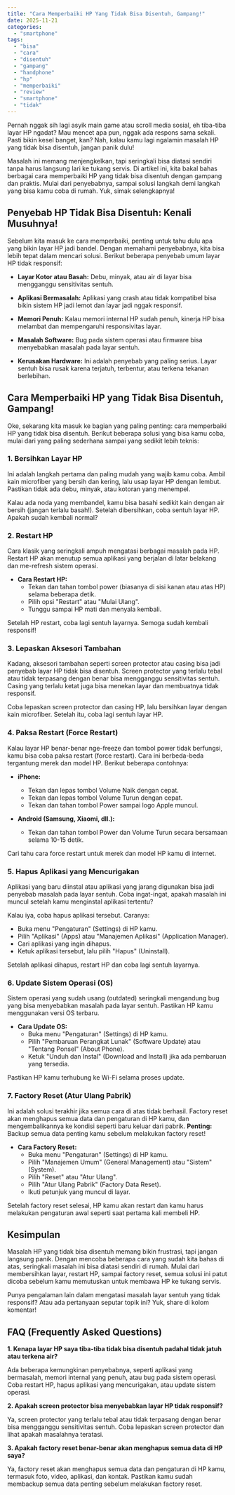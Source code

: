 ```yaml
---
title: "Cara Memperbaiki HP Yang Tidak Bisa Disentuh, Gampang!"
date: 2025-11-21
categories: 
  - "smartphone"
tags: 
  - "bisa"
  - "cara"
  - "disentuh"
  - "gampang"
  - "handphone"
  - "hp"
  - "memperbaiki"
  - "review"
  - "smartphone"
  - "tidak"
---
```


Pernah nggak sih lagi asyik main game atau scroll media sosial, eh tiba-tiba layar HP ngadat? Mau mencet apa pun, nggak ada respons sama sekali. Pasti bikin kesel banget, kan? Nah, kalau kamu lagi ngalamin masalah HP yang tidak bisa disentuh, jangan panik dulu!

Masalah ini memang menjengkelkan, tapi seringkali bisa diatasi sendiri tanpa harus langsung lari ke tukang servis. Di artikel ini, kita bakal bahas berbagai cara memperbaiki HP yang tidak bisa disentuh dengan gampang dan praktis. Mulai dari penyebabnya, sampai solusi langkah demi langkah yang bisa kamu coba di rumah. Yuk, simak selengkapnya!

## Penyebab HP Tidak Bisa Disentuh: Kenali Musuhnya!

Sebelum kita masuk ke cara memperbaiki, penting untuk tahu dulu apa yang bikin layar HP jadi bandel. Dengan memahami penyebabnya, kita bisa lebih tepat dalam mencari solusi. Berikut beberapa penyebab umum layar HP tidak responsif:

- **Layar Kotor atau Basah:** Debu, minyak, atau air di layar bisa mengganggu sensitivitas sentuh.
    
- **Aplikasi Bermasalah:** Aplikasi yang crash atau tidak kompatibel bisa bikin sistem HP jadi lemot dan layar jadi nggak responsif.
    
- **Memori Penuh:** Kalau memori internal HP sudah penuh, kinerja HP bisa melambat dan mempengaruhi responsivitas layar.
    
- **Masalah Software:** Bug pada sistem operasi atau firmware bisa menyebabkan masalah pada layar sentuh.
    
- **Kerusakan Hardware:** Ini adalah penyebab yang paling serius. Layar sentuh bisa rusak karena terjatuh, terbentur, atau terkena tekanan berlebihan.
    

## Cara Memperbaiki HP yang Tidak Bisa Disentuh, Gampang!

Oke, sekarang kita masuk ke bagian yang paling penting: cara memperbaiki HP yang tidak bisa disentuh. Berikut beberapa solusi yang bisa kamu coba, mulai dari yang paling sederhana sampai yang sedikit lebih teknis:

### 1\. Bersihkan Layar HP

Ini adalah langkah pertama dan paling mudah yang wajib kamu coba. Ambil kain microfiber yang bersih dan kering, lalu usap layar HP dengan lembut. Pastikan tidak ada debu, minyak, atau kotoran yang menempel.

Kalau ada noda yang membandel, kamu bisa basahi sedikit kain dengan air bersih (jangan terlalu basah!). Setelah dibersihkan, coba sentuh layar HP. Apakah sudah kembali normal?

### 2\. Restart HP

Cara klasik yang seringkali ampuh mengatasi berbagai masalah pada HP. Restart HP akan menutup semua aplikasi yang berjalan di latar belakang dan me-refresh sistem operasi.

- **Cara Restart HP:**
    - Tekan dan tahan tombol power (biasanya di sisi kanan atau atas HP) selama beberapa detik.
    - Pilih opsi "Restart" atau "Mulai Ulang".
    - Tunggu sampai HP mati dan menyala kembali.

Setelah HP restart, coba lagi sentuh layarnya. Semoga sudah kembali responsif!

### 3\. Lepaskan Aksesori Tambahan

Kadang, aksesori tambahan seperti screen protector atau casing bisa jadi penyebab layar HP tidak bisa disentuh. Screen protector yang terlalu tebal atau tidak terpasang dengan benar bisa mengganggu sensitivitas sentuh. Casing yang terlalu ketat juga bisa menekan layar dan membuatnya tidak responsif.

Coba lepaskan screen protector dan casing HP, lalu bersihkan layar dengan kain microfiber. Setelah itu, coba lagi sentuh layar HP.

### 4\. Paksa Restart (Force Restart)

Kalau layar HP benar-benar nge-freeze dan tombol power tidak berfungsi, kamu bisa coba paksa restart (force restart). Cara ini berbeda-beda tergantung merek dan model HP. Berikut beberapa contohnya:

- **iPhone:**
    
    - Tekan dan lepas tombol Volume Naik dengan cepat.
    - Tekan dan lepas tombol Volume Turun dengan cepat.
    - Tekan dan tahan tombol Power sampai logo Apple muncul.
- **Android (Samsung, Xiaomi, dll.):**
    
    - Tekan dan tahan tombol Power dan Volume Turun secara bersamaan selama 10-15 detik.

Cari tahu cara force restart untuk merek dan model HP kamu di internet.

### 5\. Hapus Aplikasi yang Mencurigakan

Aplikasi yang baru diinstal atau aplikasi yang jarang digunakan bisa jadi penyebab masalah pada layar sentuh. Coba ingat-ingat, apakah masalah ini muncul setelah kamu menginstal aplikasi tertentu?

Kalau iya, coba hapus aplikasi tersebut. Caranya:

- Buka menu "Pengaturan" (Settings) di HP kamu.
- Pilih "Aplikasi" (Apps) atau "Manajemen Aplikasi" (Application Manager).
- Cari aplikasi yang ingin dihapus.
- Ketuk aplikasi tersebut, lalu pilih "Hapus" (Uninstall).

Setelah aplikasi dihapus, restart HP dan coba lagi sentuh layarnya.

### 6\. Update Sistem Operasi (OS)

Sistem operasi yang sudah usang (outdated) seringkali mengandung bug yang bisa menyebabkan masalah pada layar sentuh. Pastikan HP kamu menggunakan versi OS terbaru.

- **Cara Update OS:**
    - Buka menu "Pengaturan" (Settings) di HP kamu.
    - Pilih "Pembaruan Perangkat Lunak" (Software Update) atau "Tentang Ponsel" (About Phone).
    - Ketuk "Unduh dan Instal" (Download and Install) jika ada pembaruan yang tersedia.

Pastikan HP kamu terhubung ke Wi-Fi selama proses update.

### 7\. Factory Reset (Atur Ulang Pabrik)

Ini adalah solusi terakhir jika semua cara di atas tidak berhasil. Factory reset akan menghapus semua data dan pengaturan di HP kamu, dan mengembalikannya ke kondisi seperti baru keluar dari pabrik. **Penting:** Backup semua data penting kamu sebelum melakukan factory reset!

- **Cara Factory Reset:**
    - Buka menu "Pengaturan" (Settings) di HP kamu.
    - Pilih "Manajemen Umum" (General Management) atau "Sistem" (System).
    - Pilih "Reset" atau "Atur Ulang".
    - Pilih "Atur Ulang Pabrik" (Factory Data Reset).
    - Ikuti petunjuk yang muncul di layar.

Setelah factory reset selesai, HP kamu akan restart dan kamu harus melakukan pengaturan awal seperti saat pertama kali membeli HP.

## Kesimpulan

Masalah HP yang tidak bisa disentuh memang bikin frustrasi, tapi jangan langsung panik. Dengan mencoba beberapa cara yang sudah kita bahas di atas, seringkali masalah ini bisa diatasi sendiri di rumah. Mulai dari membersihkan layar, restart HP, sampai factory reset, semua solusi ini patut dicoba sebelum kamu memutuskan untuk membawa HP ke tukang servis.

Punya pengalaman lain dalam mengatasi masalah layar sentuh yang tidak responsif? Atau ada pertanyaan seputar topik ini? Yuk, share di kolom komentar!

## FAQ (Frequently Asked Questions)

**1\. Kenapa layar HP saya tiba-tiba tidak bisa disentuh padahal tidak jatuh atau terkena air?**

Ada beberapa kemungkinan penyebabnya, seperti aplikasi yang bermasalah, memori internal yang penuh, atau bug pada sistem operasi. Coba restart HP, hapus aplikasi yang mencurigakan, atau update sistem operasi.

**2\. Apakah screen protector bisa menyebabkan layar HP tidak responsif?**

Ya, screen protector yang terlalu tebal atau tidak terpasang dengan benar bisa mengganggu sensitivitas sentuh. Coba lepaskan screen protector dan lihat apakah masalahnya teratasi.

**3\. Apakah factory reset benar-benar akan menghapus semua data di HP saya?**

Ya, factory reset akan menghapus semua data dan pengaturan di HP kamu, termasuk foto, video, aplikasi, dan kontak. Pastikan kamu sudah membackup semua data penting sebelum melakukan factory reset.
